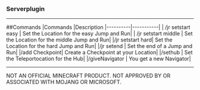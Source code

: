 ### Serverplugin

---------------------------------------
##Commands
|Commands |Description 
|----------|-----------|
| /jr setstart easy | Set the Location for the easy Jump and Run|
| /jr setstart middle | Set the Location for the middle Jump and Run|
|/jr setstart hard| Set the Location for the hard Jump and Run|
|/jr setend | Set the end of a Jump and Run|
|/add Checkpoint| Create a Checkpoint at your Location|
|/sethub | Set the Teleportocation for the Hub|
|/giveNavigator | You get a new Navigator|

-----------------------------------
NOT AN OFFICIAL MINECRAFT PRODUCT. NOT APPROVED BY OR ASSOCIATED WITH MOJANG OR MICROSOFT.